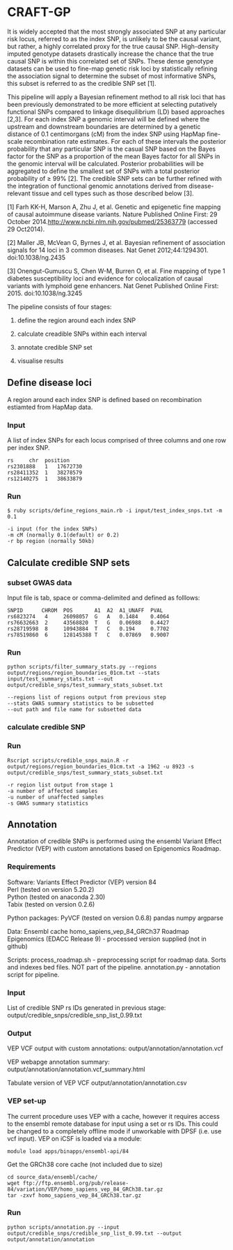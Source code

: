 # CRAFT-GP
It is widely accepted that the most strongly associated SNP at any particular risk locus, referred to as the index SNP, is unlikely to be the causal variant, but rather, a highly correlated proxy for the true causal SNP. High-density imputed genotype datasets drastically increase the chance that the true causal SNP is within this correlated set of SNPs. These dense genotype datasets can be used to fine-map genetic risk loci by statistically refining the association signal to determine the subset of most informative SNPs, this subset is referred to as the credible SNP set [1]. 

This pipeline will apply a Bayesian refinement method to all risk loci that has been previously demonstrated to be more efficient at selecting putatively functional SNPs compared to linkage disequilibrium (LD) based approaches [2,3]. For each index SNP a genomic interval will be defined where the upstream and downstream boundaries are determined by a genetic distance of 0.1 centimorgans (cM) from the index SNP using HapMap fine-scale recombination rate estimates. For each of these intervals the posterior probability that any particular SNP is the casual SNP based on the Bayes factor for the SNP as a proportion of the mean Bayes factor for all SNPs in the genomic interval will be calculated. Posterior probabilities will be aggregated to define the smallest set of SNPs with a total posterior probability of ≥ 99% [2]. The credible SNP sets can be further refined with the integration of functional genomic annotations derived from disease-relevant tissue and cell types such as those described below [3].

[1] 	Farh KK-H, Marson A, Zhu J, et al. Genetic and epigenetic fine mapping of causal autoimmune disease variants. Nature Published Online First: 29 October 2014.http://www.ncbi.nlm.nih.gov/pubmed/25363779 (accessed 29 Oct2014).

[2] 	Maller JB, McVean G, Byrnes J, et al. Bayesian refinement of association signals for 14 loci in 3 common diseases. Nat Genet 2012;44:1294301. doi:10.1038/ng.2435

[3] 	Onengut-Gumuscu S, Chen W-M, Burren O, et al. Fine mapping of type 1 diabetes susceptibility loci and evidence for colocalization of causal variants with lymphoid gene enhancers. Nat Genet Published Online First: 2015. doi:10.1038/ng.3245

The pipeline consists of four stages:

1. define the region around each index SNP

2. calculate creadible SNPs within each interval

3. annotate credible SNP set

4. visualise results

## Define disease loci
A region around each index SNP is defined based on recombination estiamted from HapMap data.

### Input

A list of index SNPs for each locus comprised of three columns and one row per index SNP.

```
rs	   chr	position
rs2301888   1	17672730
rs28411352  1	38278579
rs12140275  1	38633879

```

### Run

```
$ ruby scripts/define_regions_main.rb -i input/test_index_snps.txt -m 0.1

-i input (for the index SNPs)
-m cM (normally 0.1(default) or 0.2)
-r bp region (normally 50kb)

```

## Calculate credible SNP sets

### subset GWAS data

Input file is tab, space or comma-delimited and defined as folllows:

```
SNPID      CHROM  POS       A1  A2  A1_UNAFF  PVAL
rs6823274   4     26098057  G   A   0.1484    0.4064
rs76632663  2     43568820  T   G   0.06988   0.4427
rs28719598  8     10943884  T   C   0.194     0.7702
rs78519860  6     128145388 T   C   0.07869   0.9007
```

### Run
```
python scripts/filter_summary_stats.py --regions output/regions/region_boundaries_01cm.txt --stats input/test_summary_stats.txt --out output/credible_snps/test_summary_stats_subset.txt

--regions list of regions output from previous step
--stats GWAS summary statistics to be subsetted
--out path and file name for subsetted data
```

### calculate credible SNP

### Run
```
Rscript scripts/credible_snps_main.R -r output/regions/region_boundaries_01cm.txt -a 1962 -u 8923 -s output/credible_snps/test_summary_stats_subset.txt

-r region list output from stage 1
-a number of affected samples
-u number of unaffected samples
-s GWAS summary statistics
```

## Annotation

Annotation of credible SNPs is performed using the ensembl Variant Effect Predictor (VEP) with custom annotations based on Epigenomics Roadmap.

### Requirements

Software: 
Variants Effect Predictor (VEP) version 84  
Perl (tested on version 5.20.2)  
Python (tested on anaconda 2.30)  
Tabix (tested on version 0.2.6)  

Python packages:
    PyVCF (tested on version 0.6.8)
    pandas
    numpy
    argparse

Data:
Ensembl cache homo_sapiens_vep_84_GRCh37
Roadmap Epigenomics (EDACC Release 9) - processed version supplied (not in github)

Scripts:
process_roadmap.sh - preprocessing script for roadmap data. Sorts and indexes bed files. NOT part of the pipeline.
annotation.py - annotation script for pipeline.

### Input
List of credible SNP rs IDs generated in previous stage:
    output/credible_snps/credible_snp_list_0.99.txt

### Output
VEP VCF output with custom annotations:
    output/annotation/annotation.vcf

VEP webapge annotation summary:
    output/annotation/annotation.vcf_summary.html

Tabulate version of VEP VCF
    output/annotation/annotation.csv

### VEP set-up

The current procedure uses VEP with a cache, however it requires access to the ensembl remote database for input using a set or rs IDs. This could be changed to a completely offline mode if unworkable with DPSF (i.e. use vcf input). VEP on iCSF is loaded via a module:
```
module load apps/binapps/ensembl-api/84
```

Get the GRCh38 core cache (not included due to size)
```
cd source_data/ensembl/cache/
wget ftp://ftp.ensembl.org/pub/release-84/variation/VEP/homo_sapiens_vep_84_GRCh38.tar.gz
tar -zxvf homo_sapiens_vep_84_GRCh38.tar.gz
```

### Run
```
python scripts/annotation.py --input output/credible_snps/credible_snp_list_0.99.txt --output output/annotation/annotation
```
